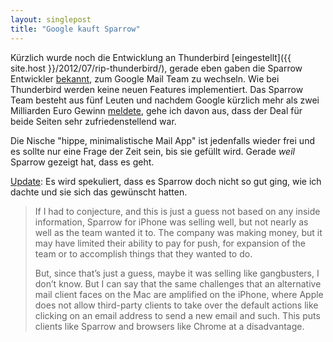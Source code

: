 ```yaml
---
layout: singlepost
title: "Google kauft Sparrow"
---
```


Kürzlich wurde noch die Entwicklung an Thunderbird [eingestellt]({{ site.host }}/2012/07/rip-thunderbird/), gerade eben gaben die Sparrow Entwickler [bekannt](http://sprw.me/), zum Google Mail Team zu wechseln. Wie bei Thunderbird werden keine neuen Features implementiert. Das Sparrow Team besteht aus fünf Leuten und nachdem Google kürzlich mehr als zwei Milliarden Euro Gewinn [meldete](http://www.heise.de/newsticker/meldung/Google-scheffelt-weiter-Geld-1647890.html), gehe ich davon aus, dass der Deal für beide Seiten sehr zufriedenstellend war.

Die Nische "hippe, minimalistische Mail App" ist jedenfalls wieder frei und es sollte nur eine Frage der Zeit sein, bis sie gefüllt wird. Gerade *weil* Sparrow gezeigt hat, dass es geht.

[Update](http://robottuxedo.net/why-did-sparrow-sell-out): Es wird spekuliert, dass es Sparrow doch nicht so gut ging, wie ich dachte und sie sich das gewünscht hatten.
> If I had to conjecture, and this is just a guess not based on any inside information, Sparrow for iPhone was selling well, but not nearly as well as the team wanted it to. The company was making money, but it may have limited their ability to pay for push, for expansion of the team or to accomplish things that they wanted to do.
>
> But, since that’s just a guess, maybe it was selling like gangbusters, I don’t know. But I can say that the same challenges that an alternative mail client faces on the Mac are amplified on the iPhone, where Apple does not allow third-party clients to take over the default actions like clicking on an email address to send a new email and such. This puts clients like Sparrow and browsers like Chrome at a disadvantage.